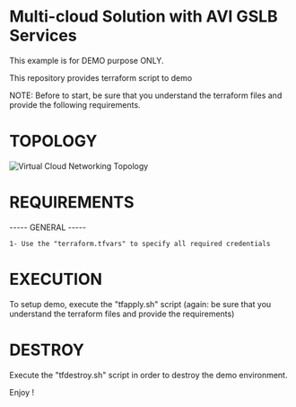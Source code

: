 # Multi-cloud Solution with AVI GSLB Services

This example is for DEMO purpose ONLY.

This repository provides terraform script to demo 



NOTE: Before to start, be sure that you understand the terraform files and provide the following requirements.

# TOPOLOGY

![Virtual Cloud Networking Topology](vcn-demo.png)

# REQUIREMENTS

----- GENERAL -----

	1- Use the "terraform.tfvars" to specify all required credentials
	
# EXECUTION

To setup demo, execute the "tfapply.sh" script (again: be sure that you understand the terraform files and provide the requirements)

# DESTROY

Execute the "tfdestroy.sh" script in order to destroy the demo environment.


Enjoy ! 
